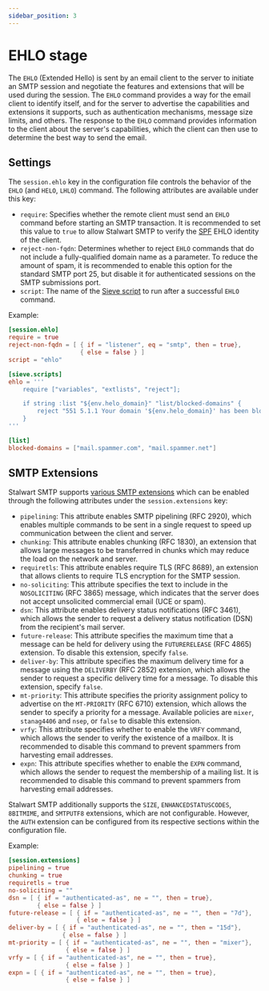 ```yaml
---
sidebar_position: 3
---
```


# EHLO stage

The `EHLO` (Extended Hello) is sent by an email client to the server to initiate an SMTP session and negotiate the features and extensions that will be used during the session. The `EHLO` command provides a way for the email client to identify itself, and for the server to advertise the capabilities and extensions it supports, such as authentication mechanisms, message size limits, and others. The response to the `EHLO` command provides information to the client about the server's capabilities, which the client can then use to determine the best way to send the email.

## Settings

The `session.ehlo` key in the configuration file controls the behavior of the `EHLO` (and `HELO`, `LHLO`) command. The following attributes are available under this key:

- `require`: Specifies whether the remote client must send an `EHLO` command before starting an SMTP transaction. It is recommended to set this value to `true` to allow Stalwart SMTP to verify the [SPF](/docs/smtp/authentication/spf) EHLO identity of the client.
- `reject-non-fqdn`: Determines whether to reject `EHLO` commands that do not include a fully-qualified domain name as a parameter. To reduce the amount of spam, it is recommended to enable this option for the standard SMTP port 25, but disable it for authenticated sessions on the SMTP submissions port.
- `script`: The name of the [Sieve script](/docs/smtp/inbound/sieve) to run after a successful `EHLO` command.

Example:

```toml
[session.ehlo]
require = true
reject-non-fqdn = [ { if = "listener", eq = "smtp", then = true},
                    { else = false } ]
script = "ehlo"

[sieve.scripts]
ehlo = '''
    require ["variables", "extlists", "reject"];

    if string :list "${env.helo_domain}" "list/blocked-domains" {
        reject "551 5.1.1 Your domain '${env.helo_domain}' has been blocklisted.";
    }
'''

[list]
blocked-domains = ["mail.spammer.com", "mail.spammer.net"]
```

## SMTP Extensions

Stalwart SMTP supports [various SMTP extensions](/docs/development/rfcs#smtp-and-extensions) which can be enabled through the following attributes under the `session.extensions` key:

- `pipelining`: This attribute enables SMTP pipelining (RFC 2920), which enables multiple commands to be sent in a single request to speed up communication between the client and server.
- `chunking`: This attribute enables chunking (RFC 1830), an extension that allows large messages to be transferred in chunks which may reduce the load on the network and server.
- `requiretls`: This attribute enables require TLS (RFC 8689), an extension that allows clients to require TLS encryption for the SMTP session.
- `no-soliciting`: This attribute specifies the text to include in the `NOSOLICITING` (RFC 3865) message, which indicates that the server does not accept unsolicited commercial email (UCE or spam).
- `dsn`: This attribute enables delivery status notifications (RFC 3461), which allows the sender to request a delivery status notification (DSN) from the recipient's mail server.
- `future-release`: This attribute specifies the maximum time that a message can be held for delivery using the `FUTURERELEASE` (RFC 4865) extension. To disable this extension, specify `false`.
- `deliver-by`: This attribute specifies the maximum delivery time for a message using the `DELIVERBY` (RFC 2852) extension, which allows the sender to request a specific delivery time for a message. To disable this extension, specify `false`.
- `mt-priority`: This attribute specifies the priority assignment policy to advertise on the `MT-PRIORITY` (RFC 6710) extension, which allows the sender to specify a priority for a message. Available policies are `mixer`, `stanag4406` and `nsep`, or `false` to disable this extension.
- `vrfy`: This attribute specifies whether to enable the `VRFY` command, which allows the sender to verify the existence of a mailbox. It is recommended to disable this command to prevent spammers from harvesting email addresses.
- `expn`: This attribute specifies whether to enable the `EXPN` command, which allows the sender to request the membership of a mailing list. It is recommended to disable this command to prevent spammers from harvesting email addresses.

Stalwart SMTP additionally supports the `SIZE`, `ENHANCEDSTATUSCODES`, `8BITMIME`, and `SMTPUTF8` extensions, which are not configurable. However, the `AUTH` extension can be configured from its respective sections within the configuration file.

Example:

```toml
[session.extensions]
pipelining = true
chunking = true
requiretls = true
no-soliciting = ""
dsn = [ { if = "authenticated-as", ne = "", then = true},
        { else = false } ]
future-release = [ { if = "authenticated-as", ne = "", then = "7d"},
                   { else = false } ]
deliver-by = [ { if = "authenticated-as", ne = "", then = "15d"},
               { else = false } ]
mt-priority = [ { if = "authenticated-as", ne = "", then = "mixer"},
                { else = false } ]
vrfy = [ { if = "authenticated-as", ne = "", then = true},
                { else = false } ]
expn = [ { if = "authenticated-as", ne = "", then = true},
                { else = false } ]                
```
